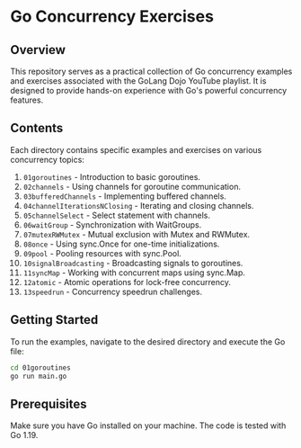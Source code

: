 # Go Concurrency Exercises

## Overview
This repository serves as a practical collection of Go concurrency examples and exercises associated with the GoLang Dojo YouTube playlist. It is designed to provide hands-on experience with Go's powerful concurrency features.

## Contents
Each directory contains specific examples and exercises on various concurrency topics:

1. `01goroutines` - Introduction to basic goroutines.
2. `02channels` - Using channels for goroutine communication.
3. `03bufferedChannels` - Implementing buffered channels.
4. `04channelIterationsNClosing` - Iterating and closing channels.
5. `05channelSelect` - Select statement with channels.
6. `06waitGroup` - Synchronization with WaitGroups.
7. `07mutexRWMutex` - Mutual exclusion with Mutex and RWMutex.
8. `08once` - Using sync.Once for one-time initializations.
9. `09pool` - Pooling resources with sync.Pool.
10. `10signalBroadcasting` - Broadcasting signals to goroutines.
11. `11syncMap` - Working with concurrent maps using sync.Map.
12. `12atomic` - Atomic operations for lock-free concurrency.
13. `13speedrun` - Concurrency speedrun challenges.

## Getting Started
To run the examples, navigate to the desired directory and execute the Go file:

```sh
cd 01goroutines
go run main.go
```

## Prerequisites
Make sure you have Go installed on your machine. The code is tested with Go 1.19.
